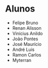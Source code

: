# Alunos

- Felipe Bruno
- Renan Alisson
- Vinícius Anildo
- João Pontes
- José Maurício
- André Luis
- Ramon Carlos
- Myterran

